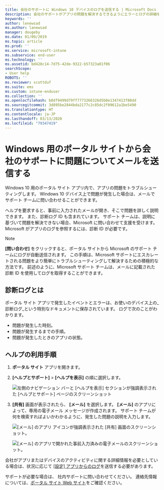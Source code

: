 ```yaml
---
title: 会社のサポートに Windows 10 デバイスのログを送信する | Microsoft Docs
description: 会社のサポートがアプリの問題を解決するできるようにエラーとログの詳細をメールで送信する
keywords: ''
author: lenewsad
ms.author: lanewsad
manager: dougeby
ms.date: 01/09/2019
ms.topic: article
ms.prod: ''
ms.service: microsoft-intune
ms.subservice: end-user
ms.technology: ''
ms.assetid: bd428c14-7d75-42de-9322-b57323a01f06
searchScope:
- User help
ROBOTS: ''
ms.reviewer: scottduf
ms.suite: ems
ms.custom: intune-enduser
ms.collection: ''
ms.openlocfilehash: b0df9499d79ff7773266326d5b0e1347413f88dd
ms.sourcegitcommit: 3d895be2844bda2177c2c85dc2f09612a1be5490
ms.translationtype: HT
ms.contentlocale: ja-JP
ms.lasthandoff: 03/13/2020
ms.locfileid: "79347419"
---
```

# <a name="email-your-company-support-about-problem-from-company-portal-for-windows"></a>Windows 用のポータル サイトから会社のサポートに問題についてメールを送信する

Windows 10 用のポータル サイト アプリ内で、アプリの問題をトラブルシューティングします。 Windows 10 デバイス上で問題が発生した場合は、メールでサポート チームに問い合わせることができます。 

ヘルプを要求すると、事前に入力されたメールが開き、そこで問題を詳しく説明できます。 また、診断ログ ID も含まれています。 サポート チームは、説明に基づいて問題を解決できない場合、Microsoft に問い合わせて支援を受けます。 Microsoft がアプリのログを参照するには、診断 ID が必要です。   


> [!Note]
> **[問い合わせ]** をクリックすると、ポータル サイトから Microsoft のサポート チームにログが自動送信されます。 この手順は、Microsoft サポートにエスカレートされる問題をより簡単にトラブルシューティングして解決するための積極的な方法です。 前述のように、Microsoft サポート チームは、メールに記載された診断 ID を使用してログを取得することができます。  

## <a name="what-is-a-diagnostic-log"></a>診断ログとは

ポータル サイト アプリで発生したイベントとエラーは、お使いのデバイス上の_診断ログ_という特別なドキュメントに保存されています。 ログで次のことがわかります。  
* 問題が発生した時刻。  
* 問題が発生するまでの手順。  
* 問題が発生したときのアプリの状態。   

## <a name="steps-to-get-help"></a>ヘルプの利用手順  

1. **ポータル サイト** アプリを開きます。
2. **[ヘルプとサポート]**  >  **[ヘルプを表示]** の順に選択します。  

   ![左側のナビゲーション バーと [ヘルプを表示] セクションが強調表示された [ヘルプとサポート] ページのスクリーンショット](./media/1812_UCP_Help_Support_Get_Help_Logs.png)    

3. **[共有]** 画面が表示されたら、 **[メール]** を選択します。 **[メール]** のアプリによって、専用の電子メール メッセージが作成されます。 サポート チームが何を検索すればよいかわかるように、発生した問題の説明を入力します。  

   ![[メール] のアプリ アイコンが強調表示された [共有] 画面のスクリーンショット。](./media/1811_Mail_Logs_Windows_CPapp.png)  


   ![[メール] のアプリで開かれた事前入力済みの電子メールのスクリーンショット。](./media/1811_Get_Help_Email_Windows_CPapp.png)  

会社がアプリまたはデバイスのアクティビティに関する詳細情報を必要としている場合は、状況に応じて [[設定] アプリからのログ](send-logs-to-your-it-admin-settings-windows.md)を送信する必要があります。  

サポートが必要な場合は、 社内サポートに問い合わせてください。 連絡先情報については、[ポータル サイト Web サイト](https://go.microsoft.com/fwlink/?linkid=2010980)をご確認ください。  
